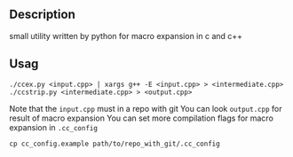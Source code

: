 ## Description

small utility written by python for macro expansion in c and c++

## Usag

```shell
./ccex.py <input.cpp> | xargs g++ -E <input.cpp> > <intermediate.cpp>
./ccstrip.py <intermediate.cpp> > <output.cpp>
```

Note that the `input.cpp` must in a repo with git
You can look `output.cpp` for result of macro expansion 
You can set more compilation flags for macro expansion in `.cc_config`
```shell
cp cc_config.example path/to/repo_with_git/.cc_config
```

